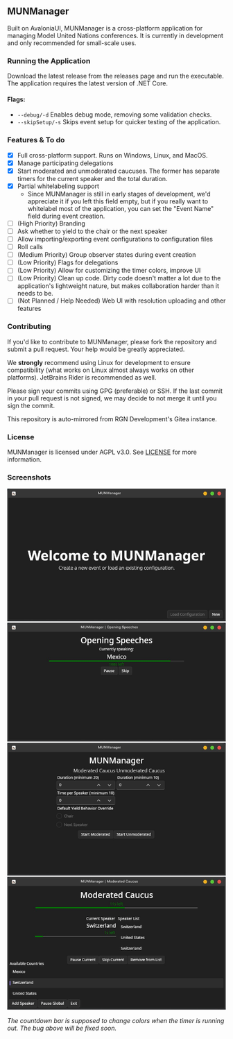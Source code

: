 ## MUNManager
Built on AvaloniaUI, MUNManager is a cross-platform application for managing Model United Nations conferences. It is currently in development and only recommended for small-scale uses.

### Running the Application
Download the latest release from the releases page and run the executable.
The application requires the latest version of .NET Core.

#### Flags:
- `--debug/-d` Enables debug mode, removing some validation checks.
- `--skipSetup/-s` Skips event setup for quicker testing of the application.

### Features & To do
- [x] Full cross-platform support. Runs on Windows, Linux, and MacOS.
- [x] Manage participating delegations
- [x] Start moderated and unmoderated caucuses. The former has separate timers for the current speaker and the total duration.
- [x] Partial whitelabeling support
    - Since MUNManager is still in early stages of development, we'd appreciate it if you left this field empty, but if you really want to whitelabel most of the application, you can set the "Event Name" field during event creation.
- [ ] (High Priority) Branding
- [ ] Ask whether to yield to the chair or the next speaker
- [ ] Allow importing/exporting event configurations to configuration files
- [ ] Roll calls
- [ ] (Medium Priority) Group observer states during event creation
- [ ] (Low Priority) Flags for delegations
- [ ] (Low Priority) Allow for customizing the timer colors, improve UI
- [ ] (Low Priority) Clean up code. Dirty code doesn't matter a lot due to the application's lightweight nature, but makes collaboration harder than it needs to be.
- [ ] (Not Planned / Help Needed) Web UI with resolution uploading and other features

### Contributing
If you'd like to contribute to MUNManager, please fork the repository and submit a pull request. Your help would be greatly appreciated.

We **strongly** recommend using Linux for development to ensure compatibility (what works on Linux almost always works on other platforms). JetBrains Rider is recommended as well.

Please sign your commits using GPG (preferable) or SSH. If the last commit in your pull request is not signed, we may decide to not merge it until you sign the commit.

This repository is auto-mirrored from RGN Development's Gitea instance.

### License
MUNManager is licensed under AGPL v3.0. See [LICENSE](LICENSE) for more information.

### Screenshots
<img src="Assets/README/Screenshots/Welcome.jpg">
<img src="Assets/README/Screenshots/OpeningSpeeches.jpg">
<img src="Assets/README/Screenshots/Home.jpg">
<img src="Assets/README/Screenshots/ModeratedCaucus.jpg">

*The countdown bar is supposed to change colors when the timer is running out. The bug above will be fixed soon.*